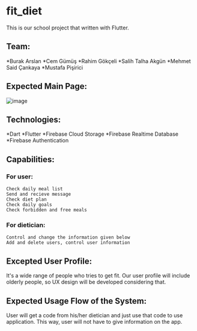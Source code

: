 # fit_diet
This is our school project that written with Flutter. 

## Team:
*Burak Arslan
*Cem Gümüş
*Rahim Gökçeli
*Salih Talha Akgün
*Mehmet Said Çankaya
*Mustafa Pişirici

## Expected Main Page:
![image](https://user-images.githubusercontent.com/47334156/139575315-3715f817-9582-449c-8880-cd34abb48dbb.png)

## Technologies:
*Dart
*Flutter
*Firebase Cloud Storage
*Firebase Realtime Database
*Firebase Authentication

## Capabilities:

  ### For user:
    Check daily meal list
    Send and recieve message
    Check diet plan
    Check daily goals
    Check forbidden and free meals
   
  ### For dietician:
    Control and change the information given below
    Add and delete users, control user information

## Excepted User Profile:
  It's a wide range of people who tries to get fit. Our user profile will include olderly people, so UX design will be developed considering that.

## Expected Usage Flow of the System:
  User will get a code from his/her dietician and just use that code to use application. This way, user will not have to give information on the app.

